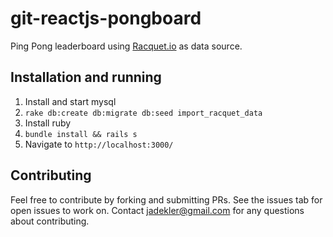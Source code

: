 # git-reactjs-pongboard
Ping Pong leaderboard using [Racquet.io](racquet.io) as data source.

## Installation and running

1. Install and start mysql
1. `rake db:create db:migrate db:seed import_racquet_data`
1. Install ruby
1. `bundle install && rails s`
1. Navigate to `http://localhost:3000/`

## Contributing

Feel free to contribute by forking and submitting PRs. See the issues tab for open issues to work on.
Contact jadekler@gmail.com for any questions about contributing.
